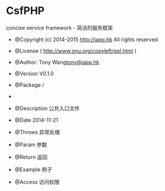 CsfPHP
======

concise service framework - 简洁的服务框架


 * @Copyright (c) 2014-2015 http://iapp.hk All rights reserved.
 * @License ( http://www.gnu.org/copyleft/gpl.html )
 * @Author: Tony Wang<tony@iapp.hk>
 * @Version V0.1.0
 * @Package /
 * 
 * @Description 公共入口文件
 * @Date 		2014-11-21
 
 * @Throws		异常处理 
 * @Param		参数
 * @Return 		返回
 * @Example		例子
 * @Access  	访问权限